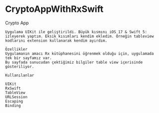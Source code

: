 # CryptoAppWithRxSwift

 Crypto App

    Uygulama UIKit ile geliştirildi. Büyük kısmını iOS 17 & Swift 5: izleyerek yaptım. Eksik kısımları kendim ekledim. Örneğin tableview kodlarını extension kullanarak kendim ayırdım. 

    Özellikler
    Uygulamanın amacı Rx kütüphanesini öğrenmek olduğu için, uygulamada tek bir sayfamız var.
    Bu sayfada sunucudan çektiğimiz bilgiler table view içerisinde gösteriliyor.

    Kullanılanlar

    UIKit
    RxSwift
    TableView
    URLSession
    Escaping
    Binding

